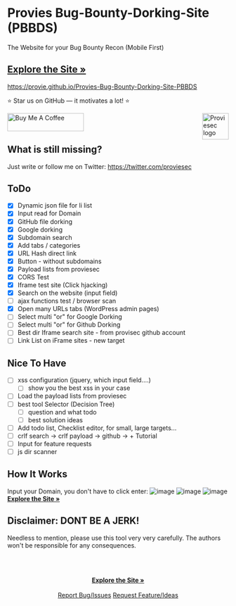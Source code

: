 # Provies Bug-Bounty-Dorking-Site (PBBDS)

The Website for your Bug Bounty Recon (Mobile First) 
<h2><a href="https://provie.github.io/Provies-Bug-Bounty-Dorking-Site-PBBDS/"><strong>Explore the Site »</strong></a></h2>
<a href="https://provie.github.io/Provies-Bug-Bounty-Dorking-Site-PBBDS/">https://provie.github.io/Provies-Bug-Bounty-Dorking-Site-PBBDS</a>
<br>

:star: Star us on GitHub — it motivates a lot! :star:

<a href="https://www.buymeacoffee.com/proviesec" target="_blank"><img src="https://cdn.buymeacoffee.com/buttons/default-orange.png" alt="Buy Me A Coffee" height="41" width="174"></a>
<a href="https://proviesec.org/">
    <img src="https://avatars.githubusercontent.com/u/92156402?s=400&u=7fe0dbb9085a37818ee8c2b061432a9a69cbff42&v=4" alt="Proviesec logo" title="Proviesec" align="right" height="60" />
</a>

## What is still missing? 
Just write or follow me on Twitter: https://twitter.com/proviesec

## ToDo
- [x] Dynamic json file for li list
- [x] Input read for Domain
- [x] GitHub file dorking
- [x] Google dorking
- [x] Subdomain search
- [x] Add tabs / categories
- [x] URL Hash direct link
- [x] Button - without subdomains
- [x] Payload lists from proviesec
- [x] CORS Test
- [x] Iframe test site (Click hjacking)
- [x] Search on the website (input field) 
- [ ] ajax functions test / browser scan
- [x] Open many URLs tabs (WordPress admin pages)
- [ ] Select multi "or" for Google Dorking
- [ ] Select multi "or" for Github Dorking
- [ ] Best dir Iframe search site - from provisec github account
- [ ] Link List on iFrame sites - new target

## Nice To Have
- [ ] xss configuration (jquery, which input field....)
  - [ ] show you the best xss in your case 
- [ ] Load the payload lists from proviesec
- [ ] best tool Selector (Decision Tree)
  - [ ] question and what todo 
  - [ ] best solution ideas
- [ ] Add todo list, Checklist editor, for small, large targets...
- [ ] crlf search -> crlf payload -> github -> + Tutorial
- [ ] Input for feature requests
- [ ] js dir scanner 

## How It Works   
Input your Domain, you don't have to click enter:
![image](https://user-images.githubusercontent.com/6010786/147967095-591b24f0-35aa-4a1f-98ff-88771cf498fa.png)
![image](https://user-images.githubusercontent.com/6010786/149332543-bf016cd7-63a1-4acf-8fc0-868d1ed0adcd.png)
![image](https://user-images.githubusercontent.com/6010786/149332591-ff0a92ab-420f-4dbe-a1f5-297a6e547ca9.png)
<a href="https://provie.github.io/Provies-Bug-Bounty-Dorking-Site-PBBDS/"><strong>Explore the Site »</strong></a>


## Disclaimer: DONT BE A JERK!
Needless to mention, please use this tool very very carefully. The authors won't be responsible for any consequences. 


<br />
<p align="center">
  <a href="">
  </a>
  <p align="center">
    <br />
    <a href="https://provie.github.io/Provies-Bug-Bounty-Dorking-Site-PBBDS/"><strong>Explore the Site »</strong></a>
    <br />
    <br />
    <a href="https://github.com/provie/Provies-Bug-Bounty-Dorking-Site-PBBDS/issues/new">Report Bug/Issues</a>
    <a href="https://github.com/provie/Provies-Bug-Bounty-Dorking-Site-PBBDS/discussions/new">Request Feature/Ideas</a>
  </p>
</p>
